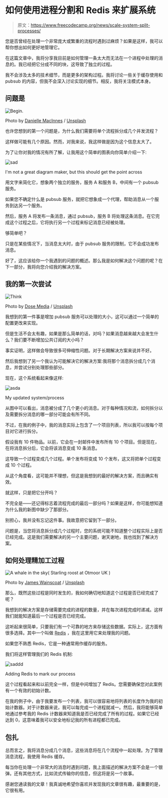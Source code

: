 # 如何使用进程分割和 Redis 来扩展系统

> 原文：<https://www.freecodecamp.org/news/scale-system-split-processes/>

您是否曾经在处理一个非常庞大或繁重的流程时遇到过麻烦？如果是这样，我可以帮你想出如何更好地管理它。

在这篇文章中，我将分享我目前是如何管理一条太大而无法在一个进程中处理的消息的。我已经把它分成不同的块，这导致了独立的过程。

我不会涉及太多的技术细节，而是更多的架构过程。我将讨论一些关于缓存使用和 pubsub 的内容，但我不会深入讨论实现的细节。相反，我将关注模式本身。

## 问题是

![Begin.](img/915471d0ab2e14d7eec3de73214a244a.png)

Photo by [Danielle MacInnes](https://unsplash.com/@dsmacinnes?utm_source=ghost&utm_medium=referral&utm_campaign=api-credit) / [Unsplash](https://unsplash.com/?utm_source=ghost&utm_medium=referral&utm_campaign=api-credit)

也许您想到的第一个问题是，为什么我们需要将单个流程拆分成几个并发流程？

这样做可能有几个原因。然而，对我来说，我这样做是因为这个信息太大了。

为了让你对我的情况有所了解，让我用这个简单的图表向你简单介绍一下:

![sad](img/51a9ecaf40d8db0fc1e73ab115843220.png)

I'm not a great diagram maker, but this should get the point across

用文字来简化它，想象两个独立的服务，服务 A 和服务 B，中间有一个 pubsub 服务。

如果您不确定什么是 pubsub 服务，就把它想象成一个代理，帮助消息从一个服务到达另一个服务。

然后，服务 A 将发布一条消息，通过 pubsub，服务 B 将处理这条消息。在它完成这个过程之后，它将执行另一个过程来标记消息已经被处理。

够简单吧？

只是在某些情况下，当消息太大时，由于 pubsub 服务的限制，它不会成功发布消息。

好了，这应该给你一个我遇到的问题的概述。那么我是如何解决这个问题的呢？在下一部分，我将向您介绍我的解决方案。

## 我的第一次尝试

![Think](img/7bfd2512f9846ed5bf5583c96b742ce5.png)

Photo by [Dose Media](https://unsplash.com/@dose?utm_source=ghost&utm_medium=referral&utm_campaign=api-credit) / [Unsplash](https://unsplash.com/?utm_source=ghost&utm_medium=referral&utm_campaign=api-credit)

我想到的第一件事是增加 pubsub 服务可以处理的大小，这可以通过一个简单的配置更改来实现。

但是生活不会太有趣，如果是那么简单的话，对吗？如果消息越来越大会发生什么？我们要不断增加公共订阅的大小吗？

事实证明，这样做会导致很多可伸缩性问题。对于长期解决方案来说并不好。

然后我想到了另一个我认为可能解决它的解决方案:我将那个消息拆分成几个消息，并尝试分别处理那些部分。

现在，这个系统看起来像这样:

![asda](img/1a1e6f283e1c79725638d57fd28a196d.png)

My updated system/process

从图中可以看出，消息被分成了几个更小的消息。对于每种情况和流，如何拆分以及需要拆分消息的哪一部分可能会有所不同。

不过，在我的例子中，我的消息实际上包含了一个项目列表，所以我可以按每个项目对它进行拆分。

假设我有 10 件物品。以前，它会在一封邮件中发布所有 10 个项目。但是现在，在将消息拆分后，它会将该消息变成 10 条消息。

这导致一个过程变成几个过程。单个发布将变成 10 个发布，这又将把单个过程变成 10 个过程。

从这个角度看，这可能并不理想，但这是我想到的最好的解决方案，而且确实有效。

就这样，只是把它分开吗？

不完全是——还记得标志着流程完成的最后一部分吗？如果是这样，你可能想知道为什么我的新图中缺少了那部分。

别担心，我并没有忘记这件事。我故意把它留到下一部分。

问题是，当您将消息拆分成几个过程时，您的系统可能不知道整个过程实际上是否已经完成。这是我们需要解决的另一个主要问题，谢天谢地，我也找到了解决方案。

## 如何处理精加工过程

![A whale in the sky( Starling roost at Otmoor UK )](img/80266e8ae9f307d696659cf889527f21.png)

Photo by [James Wainscoat](https://unsplash.com/@tumbao1949?utm_source=ghost&utm_medium=referral&utm_campaign=api-credit) / [Unsplash](https://unsplash.com/?utm_source=ghost&utm_medium=referral&utm_campaign=api-credit)

那么，既然这些过程是同时发生的，我如何确切地知道这个过程是否已经完成了呢？

我想到的解决方案是存储需要完成的进程的数量，并在每次进程完成时递减。这样我们就能知道最后一个过程是否已经完成。

这听起来很简单，只要我们有一个可靠的地方来存储这些数据。实际上，这方面有很多选择。其中一个叫做 [Redis](https://redis.io/) ，我在这里用它来处理我的问题。

如果您不熟悉 Redis，它是一种通常用作缓存的服务。

我们将这样管理我们的 Redis 机制:

![saddd](img/ee6a561bbd1ddb4b4c4d930dc7ce7f54.png)

Adding Redis to mark our process

这个过程看起来和以前完全一样，但是中间增加了 Redis。您需要确保您对此案例有一个有效的初始计数。

在我的例子中，由于我要发布一个列表，我可以很容易地将列表的长度作为我的初始计数器。对于计数器来说，我可以每完成一个进程就减一。然后，我将能够简单地通过参考我的 Redis 计数器来知道我是否已经完成了所有的过程。如果它已经达到 0，这意味着我可以安全地标记我的所有进程都已完成。

## 包扎

总而言之，我将消息分成几个消息，这些消息将在几个流程中一起处理。为了管理消息流程，我使用 Redis 缓存。

每当你在处理一个非常大的消息时遇到问题，我上面描述的解决方案不会是一个银弹。还有其他方式，比如流式传输你的信息，但这将是另一个故事。

感谢您通读我的文章！我真诚地希望你喜欢并发现我的文章很有趣，最重要的是，它很有用。